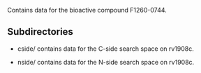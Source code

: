 Contains data for the bioactive compound F1260-0744.

## Subdirectories

- cside/ contains data for the C-side search space on rv1908c.

- nside/ contains data for the N-side search space on rv1908c.

